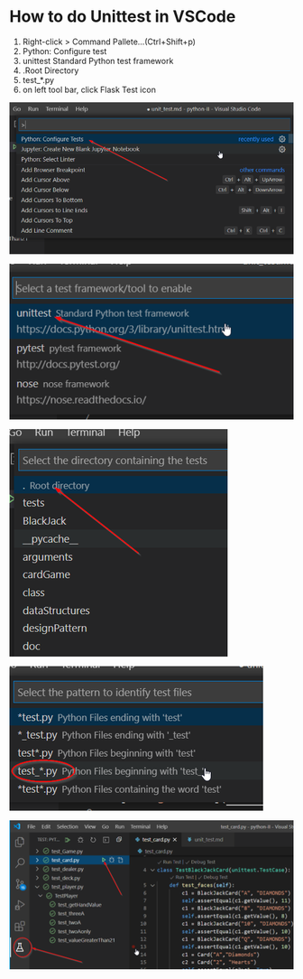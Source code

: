 # How to do Unittest in VSCode

1. Right-click > Command Pallete...(Ctrl+Shift+p)
1. Python: Configure test
1. unittest Standard Python test framework
1. .Root Directory
1. test_*.py
1. on left tool bar, click Flask Test icon

![Configure Test](./aDoc/images/unittest2.png)

![Choose test tool](./aDoc/images/unittest3.png)

![Select test file folder](./aDoc/images/unittest4.png)

![Select test file name format](./aDoc/images/unittest5.png)

![Unitest](./aDoc/images/unittest1.png)